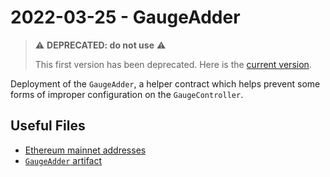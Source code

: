 # 2022-03-25 - GaugeAdder

> ⚠️ **DEPRECATED: do not use** ⚠️
>
> This first version has been deprecated. Here is the [current version](../../20230519-gauge-adder-v4/).

Deployment of the `GaugeAdder`, a helper contract which helps prevent some forms of improper configuration on the `GaugeController`.

## Useful Files

- [Ethereum mainnet addresses](./output/mainnet.json)
- [`GaugeAdder` artifact](./artifact/GaugeAdder.json)
